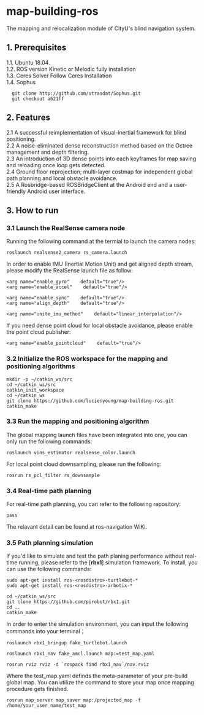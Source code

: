 # map-building-ros  
The mapping and relocalization module of CityU's blind navigation system.
## 1. Prerequisites  
1.1. Ubuntu 18.04.  
1.2. ROS version Kinetic or Melodic fully installation  
1.3. Ceres Solver Follow Ceres Installation  
1.4. Sophus  
```
  git clone http://github.com/strasdat/Sophus.git
  git checkout a621ff
```
## 2. Features  
2.1 A successful reimplementation of visual-inertial framework for blind positioning.  
2.2 A noise-eliminated dense reconstruction method based on the Octree management and depth filtering.  
2.3 An introduction of 3D dense points into each keyframes for map saving and reloading once loop gets detected.  
2.4 Ground floor reprojection; multi-layer costmap for independent global path planning and local obstacle avoidance.  
2.5 A Rosbridge-based ROSBridgeClient at the Android end and a user-friendly Android user interface.  

## 3. How to run  
### 3.1 Launch the RealSense camera node  
Running the following command at the termial to launch the camera nodes:
```
roslaunch realsense2_camera rs_camera.launch
```
  
In order to enable IMU (Inertial Motion Unit) and get aligned depth stream, please modify the RealSense launch file as follow:
```
<arg name="enable_gyro"    default="true"/>
<arg name="enable_accel"    default="true"/>

<arg name="enable_sync"    default="true"/>
<arg name="align_depth"    default="true"/>

<arg name="unite_imu_method"    default="linear_interpolation"/>
```
  
If you need dense point cloud for local obstacle avoidance, please enable the point cloud publisher:
```
<arg name="enable_pointcloud"    default="true"/>
```
  
### 3.2 Initialize the ROS workspace for the mapping and positioning algorithms  
```
mkdir -p ~/catkin_ws/src
cd ~/catkin_ws/src
catkin_init_workspace
cd ~/catkin_ws
git clone https://github.com/lucienyoung/map-building-ros.git
catkin_make
```
  
### 3.3 Run the mapping and positioning algorithm  
The global mapping launch files have been integrated into one, you can only run the following commands:
```
roslaunch vins_estimator realsense_color.launch
```
  
For local point cloud downsampling, please run the following:
```
rosrun rs_pcl_filter rs_downsample
```
  
### 3.4 Real-time path planning
For real-time path planning, you can refer to the following repository:
```
pass
```
  
The relavant detail can be found at ros-navigation WiKi.

### 3.5 Path planning simulation
If you'd like to simulate and test the path planing performance without real-time running, please refer to the [**rbx1**] simulation framework. To install, you can use the following commands:
```
sudo apt-get install ros-<rosdistro>-turtlebot-*
sudo apt-get install ros-<rosdistro>-arbotix-*

cd ~/catkin_ws/src
git clone https://github.com/pirobot/rbx1.git
cd ..
catkin_make
```

In order to enter the simulation environment, you can input the following commands into your terminal；
```
roslaunch rbx1_bringup fake_turtlebot.launch

roslaunch rbx1_nav fake_amcl.launch map:=test_map.yaml

rosrun rviz rviz -d `rospack find rbx1_nav`/nav.rviz
```
Where the test_map.yaml definds the meta-parameter of your pre-build global map. You can utilize the command to store your map once mapping procedure gets finished.
```
rosrun map_server map_saver map:/projected_map -f /home/your_user_name/test_map
```

